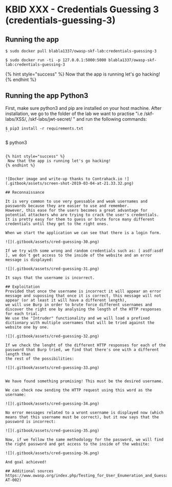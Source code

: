 # KBID XXX - Credentials Guessing 3 (credentials-guessing-3)

## Running the app

```text
$ sudo docker pull blabla1337/owasp-skf-lab:credentials-guessing-3
```

```text
$ sudo docker run -ti -p 127.0.0.1:5000:5000 blabla1337/owasp-skf-lab:credentials-guessing-3
```

{% hint style="success" %}
Now that the app is running let's go hacking!
{% endhint %}

## Running the app Python3

First, make sure python3 and pip are installed on your host machine.
After installation, we go to the folder of the lab we want to practise 
"i.e /skf-labs/XSS/, /skf-labs/jwt-secret/ " and run the following commands:

```
$ pip3 install -r requirements.txt
``

```
$ python3 <labname>
```

{% hint style="success" %}
 Now that the app is running let's go hacking!
{% endhint %}


![Docker image and write-up thanks to Contrahack.io !](.gitbook/assets/screen-shot-2019-03-04-at-21.33.32.png)

## Reconnaissance

It is very common to use very guessable and weak usernames and passwords because they are easier to use and remember. 
However, this ease for the users becomes a great advantage for potential attackers who are trying to crack the user's credentials. 
It is pretty easy for them to guess or brute force many different credentials until they get to the right ones.

When we start the application we can see that there is a login form.

![](.gitbook/assets/cred-guessing-30.png)

If we try with some wrong and random credentials such as: [ asdf:asdf ], we don`t get access to the inside of the website and an error message is displayed:

![](.gitbook/assets/cred-guessing-31.png)

It says that the username is incorrect.

## Exploitation
Provided that once the username is incorrect it will appear an error message and supossing that once it is correct, this message will not appear (or at least it will have a different length), 
we will use Burp in order to brute force different usernames and discover the right one by analysing the length of the HTTP responses for each trial.
We use the "Intruder" functionality and we will load a prefixed dictionary with multiple usernames that will be tried against the website one by one.

![](.gitbook/assets/cred-guessing-32.png)

If we check the lenght of the different HTTP responses for each of the password that Burp tried, we find that there's one with a different length than
the rest of the possibilities:

![](.gitbook/assets/cred-guessing-33.png)


We have found something promising! This must be the desired username.

We can check now sending the HTTP request using this word as the username:

![](.gitbook/assets/cred-guessing-34.png)

No error messages related to a wront username is displayed now (which means that this username must be correct), but it now says that the password is incorrect:

![](.gitbook/assets/cred-guessing-35.png)

Now, if we follow the same methodology for the password, we will find the right password and get access to the inside of the website:

![](.gitbook/assets/cred-guessing-36.png)

And goal achieved!

## Additional sources
https://www.owasp.org/index.php/Testing_for_User_Enumeration_and_Guessable_User_Account_(OWASP-AT-002)

